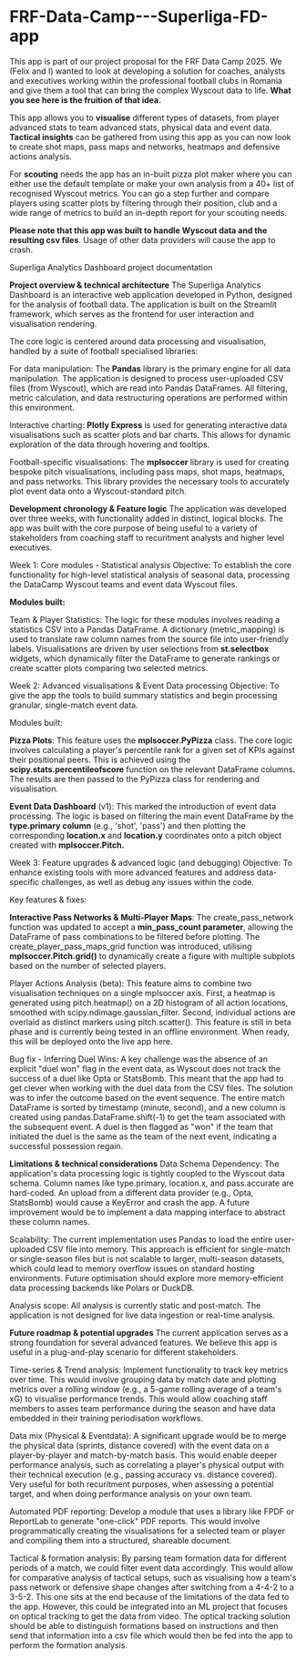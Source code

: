 # FRF-Data-Camp---Superliga-FD-app
This app is part of our project proposal for the FRF Data Camp 2025. We (Felix and I) wanted to look at developing a solution for coaches, analysts and executives working within the professional football clubs in Romania and give them a tool that can bring the complex Wyscout data to life. **What you see here is the fruition of that idea.**

This app allows you to **visualise** different types of datasets, from player advanced stats to team advanced stats, physical data and event data. 
**Tactical insights** can be gathered from using this app as you can now look to create shot maps, pass maps and networks, heatmaps and defensive actions analysis. 

For **scouting** needs the app has an in-built pizza plot maker where you can either use the default template or make your own analysis from a 40+ list of recognised Wyscout metrics. You can go a step further and compare players using scatter plots by filtering through their position, club and a wide range of metrics to build an in-depth report for your scouting needs.

**Please note that this app was built to handle Wyscout data and the resulting csv files**. 
Usage of other data providers will cause the app to crash.

Superliga Analytics Dashboard project documentation 

**Project overview & technical architecture**
The Superliga Analytics Dashboard is an interactive web application developed in Python, designed for the analysis of football data. The application is built on the Streamlit framework, which serves as the frontend for user interaction and visualisation rendering. 

The core logic is centered around data processing and visualisation, handled by a suite of football specialised libraries:

For data manipulation: The **Pandas** library is the primary engine for all data manipulation. The application is designed to process user-uploaded CSV files (from Wyscout), which are read into Pandas DataFrames. All filtering, metric calculation, and data restructuring operations are performed within this environment.

Interactive charting: **Plotly Express** is used for generating interactive data visualisations such as scatter plots and bar charts. This allows for dynamic exploration of the data through hovering and tooltips.

Football-specific visualisations: The **mplsoccer** library is used for creating bespoke pitch visualisations, including pass maps, shot maps, heatmaps, and pass networks. This library provides the necessary tools to accurately plot event data onto a Wyscout-standard pitch.

**Development chronology & Feature logic**
The application was developed over three weeks, with functionality added in distinct, logical blocks. The app was built with the core purpose of being useful to a variety of stakeholders from coaching staff to recuritment analysts and higher level executives.

Week 1: Core modules - Statistical analysis
Objective: To establish the core functionality for high-level statistical analysis of seasonal data, processing the DataCamp Wyscout teams and event data Wyscout files.

****Modules built:****

Team & Player Statistics: The logic for these modules involves reading a statistics CSV into a Pandas DataFrame. A dictionary (metric_mapping) is used to translate raw column names from the source file into user-friendly labels. Visualisations are driven by user selections from **st.selectbox** widgets, which dynamically filter the DataFrame to generate rankings or create scatter plots comparing two selected metrics.

Week 2: Advanced visualisations & Event Data processing
Objective: To give the app the tools to build summary statistics and begin processing granular, single-match event data.

Modules built:

**Pizza Plots**: This feature uses the **mplsoccer.PyPizza** class. The core logic involves calculating a player's percentile rank for a given set of KPIs against their positional peers. This is achieved using the **scipy.stats.percentileofscore** function on the relevant DataFrame columns. The results are then passed to the PyPizza class for rendering and visualisation.

**Event Data Dashboard** (v1): This marked the introduction of event data processing. The logic is based on filtering the main event DataFrame by the **type.primary column** (e.g., 'shot', 'pass') and then plotting the corresponding **location.x** and **location.y** coordinates onto a pitch object created with **mplsoccer.Pitch.**

Week 3: Feature upgrades & advanced logic (and debugging)
Objective: To enhance existing tools with more advanced features and address data-specific challenges, as well as debug any issues within the code.

Key features & fixes:

**Interactive Pass Networks & Multi-Player Maps**: The create_pass_network function was updated to accept a **min_pass_count parameter**, allowing the DataFrame of pass combinations to be filtered before plotting. The create_player_pass_maps_grid function was introduced, utilising **mplsoccer.Pitch.grid()** to dynamically create a figure with multiple subplots based on the number of selected players.

Player Actions Analysis (beta): This feature aims to combine two visualisation techniques on a single mplsoccer axis. First, a heatmap is generated using pitch.heatmap() on a 2D histogram of all action locations, smoothed with scipy.ndimage.gaussian_filter. Second, individual actions are overlaid as distinct markers using pitch.scatter(). This feature is still in beta phase and is currently being tested in an offline environment. When ready, this will be deployed onto the live app here.

Bug fix - Inferring Duel Wins: A key challenge was the absence of an explicit "duel won" flag in the event data, as Wyscout does not track the success of a duel like Opta or StatsBomb. This meant that the app had to get clever when working with the duel data from the CSV files. The solution was to infer the outcome based on the event sequence. The entire match DataFrame is sorted by timestamp (minute, second), and a new column is created using pandas.DataFrame.shift(-1) to get the team associated with the subsequent event. A duel is then flagged as "won" if the team that initiated the duel is the same as the team of the next event, indicating a successful possession regain.

**Limitations & technical considerations**
Data Schema Dependency: The application's data processing logic is tightly coupled to the Wyscout data schema. Column names like type.primary, location.x, and pass.accurate are hard-coded. An upload from a different data provider (e.g., Opta, StatsBomb) would cause a KeyError and crash the app. A future improvement would be to implement a data mapping interface to abstract these column names.

Scalability: The current implementation uses Pandas to load the entire user-uploaded CSV file into memory. This approach is efficient for single-match or single-season files but is not scalable to larger, multi-season datasets, which could lead to memory overflow issues on standard hosting environments. Future optimisation should explore more memory-efficient data processing backends like Polars or DuckDB.

Analysis scope: All analysis is currently static and post-match. The application is not designed for live data ingestion or real-time analysis.

**Future roadmap & potential upgrades**
The current application serves as a strong foundation for several advanced features. We believe this app is useful in a plug-and-play scenario for different stakeholders.

Time-series & Trend analysis: Implement functionality to track key metrics over time. This would involve grouping data by match date and plotting metrics over a rolling window (e.g., a 5-game rolling average of a team's xG) to visualise performance trends. This would allow coaching staff members to asses team performance during the season and have data embedded in their training periodisation workflows.

Data mix (Physical & Eventdata): A significant upgrade would be to merge the physical data (sprints, distance covered) with the event data on a player-by-player and match-by-match basis. This would enable deeper performance analysis, such as correlating a player's physical output with their technical execution (e.g., passing accuracy vs. distance covered). Very useful for both recuritment purposes, when assessing a potential target, and when doing performance analysis on your own team.

Automated PDF reporting: Develop a module that uses a library like FPDF or ReportLab to generate "one-click" PDF reports. This would involve programmatically creating the visualisations for a selected team or player and compiling them into a structured, shareable document.

Tactical & formation analysis: By parsing team formation data for different periods of a match, we could filter event data accordingly. This would allow for comparative analysis of tactical setups, such as visualising how a team's pass network or defensive shape changes after switching from a 4-4-2 to a 3-5-2. This one sits at the end because of the limitations of the data fed to the app. However, this could be integrated into an ML project that focuses on optical tracking to get the data from video. The optical tracking solution should be able to distinguish formations based on instructions and then send that information into a csv file which would then be fed into the app to perform the formation analysis.
